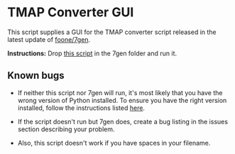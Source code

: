 # TMAP Converter GUI
This script supplies a GUI for the TMAP converter script released in the latest update of [foone/7gen](https://github.com/foone/7gen).

**Instructions:** Drop [this script](https://github.com/plopilpy/7gen-TMAP-GUI/releases/) in the 7gen folder and run it. 

## Known bugs
- If neither this script nor 7gen will run, it's most likely that you have the wrong version of Python installed. To ensure you have the right version installed, follow the instructions listed [here](https://3dmm.miraheze.org/wiki/Installation_Guides#7gen).

- If the script doesn't run but 7gen does, create a bug listing in the issues section describing your problem.

- Also, this script doesn't work if you have spaces in your filename.
